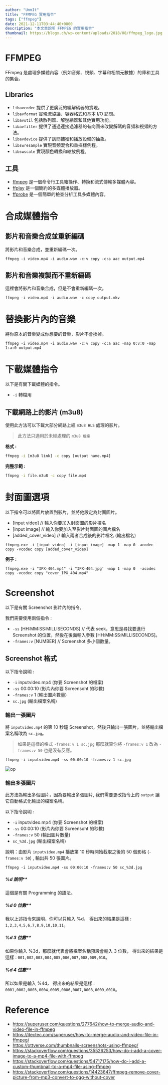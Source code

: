 ```yaml
---
author: "UmmIt"
title: "FFMPEG 實用指令"
tags: ["ffmpeg"]
date: 2021-12-11T03:44:40+0800
description: "本文章說明 FFMPEG 的實用指令"
thumbnail: https://blogx.ch/wp-content/uploads/2018/08/ffmpeg_logo.jpg
---
```


# FFMPEG
FFmpeg 是處理多媒體內容（例如音頻、視頻、字幕和相關元數據）的庫和工具的集合。

## Libraries

* `libavcodec` 提供了更廣泛的編解碼器的實現。
* `libavformat` 實現流協議、容器格式和基本 I/O 訪問。
* `libavutil` 包括散列器、解壓縮器和其他實用功能。
* `libavfilter` 提供了通過連接過濾器的有向圖來改變解碼的音頻和視頻的方法。
* `libavdevice` 提供了訪問捕獲和播放設備的抽象。
* `libswresample` 實現音頻混合和重採樣例程。
* `libswscale` 實現顏色轉換和縮放例程。

## 工具

* [ffmpeg](https://ffmpeg.org/ffmpeg.html) 是一個命令行工具箱操作、轉換和流式傳輸多媒體內容。
* [ffplay](https://ffmpeg.org/ffplay.html) 是一個簡約的多媒體播放器。
* [ffprobe](https://ffmpeg.org/ffprobe.html) 是一個簡單的檢查分析工具多媒體內容。

# 合成媒體指令

## 影片和音樂合成並重新編碼

將影片和音樂合成，並重新編碼一次。

```shell
ffmpeg -i video.mp4 -i audio.wav -c:v copy -c:a aac output.mp4
```

## 影片和音樂複製而不重新編碼

這裡會將影片和音樂合成，但是不會重新編碼一次。

```shell
ffmpeg -i video.mp4 -i audio.wav -c copy output.mkv
```

# 替換影片內的音樂

將你原本的音樂變成你想要的音樂，影片不會換掉。

```shell
ffmpeg -i video.mp4 -i audio.wav -c:v copy -c:a aac -map 0:v:0 -map 1:a:0 output.mp4
```

# 下載媒體指令

以下是有關下載媒體的指令。

- `-i` 轉檔用

## 下載網路上的影片 (m3u8)

使用此方法可以下載大部分網路上經 `m3u8 HLS` 處理的影片。

>此方法只適用於未經處理的 <code>m3u8 檔案</code>

**格式 :**
```bash
ffmpeg -i [m3u8 link] -c copy [output name.mp4]
```

**完整示範 :**
```bash
ffmpeg -i file.m3u8 -c copy file.mp4
```

# 封面圖選項

以下指令可以將圖片放置到影片，並將他設定為封面圖片。

- [input video] // 輸入你要加入封面圖的影片檔名
- [input image] // 輸入你要加入至影片封面圖的圖片檔名
- [added_cover_video] // 輸入兩者合成後的影片檔名 (輸出檔名)

```shell
ffmpeg.exe -i [input video] -i [input image] -map 1 -map 0 -acodec copy -vcodec copy [added_cover_video]
```

**例子 :**
```shell
ffmpeg.exe -i "IPX-404.mp4" -i "IPX-404.jpg' -map 1 -map 0  -acodec copy -vcodec copy "cover_IPX_404.mp4"
```

# Screenshot

以下是有關 Screenshot 影片內的指令。

我們需要使用兩個指令 :
- `-ss` [HH:MM:SS:MILLISECONDS] // 代表 seek，意思是尋找要進行 Screenshot 的位置，然後在後面輸入參數 [HH:MM:SS:MILLISECONDS]。
- `-frames:v` [NUMBER] // Screenshot 多小個數量。


## Screenshot 格式

以下指令說明 :

- `-i` inputvideo.mp4 (你要 Screenshot 的檔案)
- `-ss` 00:00:10 (影片內你要 Screensoht 的秒數)
- `-frames:v` 1 (輸出圖片數量)
- `sc.jpg` (輸出檔案名稱)

### 輸出一張圖片

將 <code>inputvideo.mp4</code> 的第 10 秒鐘 Screenshot，然後只輸出一張圖片，並將輸出檔案名稱改為 <code>sc.jpg</code>。

>如果是這樣的格式 <code>-frames:v 1 sc.jpg</code> 那麼就算你將 <code>-frames:v 1</code> 改為 <code>-frames:v 50</code> 也是沒有反應。

```shell
ffmpeg -i inputvideo.mp4 -ss 00:00:10 -frames:v 1 sc.jpg
```

![op](../../../images/Linux/Linux%20Tools/ffmpeg/ffmpeg-command/op.png)

### 輸出多張圖片

此方法為輸出多個圖片，因為要輸出多張圖片, 我們需要更改指令上的 `output` 讓它自動格式化輸出的檔案名稱。

以下指令說明 :

- `-i` inputvideo.mp4 (你要 Screenshot 的檔案)
- `-ss` 00:00:10 (影片內你要 Screensoht 的秒數)
- `-frames:v` 50 (輸出圖片數量)
- `sc_%3d.jpg` (輸出檔案名稱)

<div class="note info flat">
    說明：由影片 <code>inputvideo.mp4</code> 播放第 10 秒時開始截取之後的 50 個影格 (<code>-frames:v 50</code>) , 輸出共 50 張圖片。
</div>

```shell
ffmpeg -i inputvideo.mp4 -ss 00:00:10 -frames:v 50 sc_%3d.jpg
```

##### %d 說明**

這個是有關 Programming 的語法。

##### %d 0 位數**
我以上述指令來說明，你可以只輸入 %d，
得出來的結果是這樣 :  `1,2,3,4,5,6,7,8,9,10,10,11`。

##### %d 3 位數**

如果你輸入 %3d，那麼就代表會將檔案名稱預設會輸入 3 位數，
得出來的結果是這樣 : `001,002,003,004,005,006,007,008,009,010`。

##### %d 4 位數**
所以如果是輸入 %4d，
得出來的結果是這樣 : `0001,0002,0003,0004,0005,0006,0007,0008,0009,0010`。

# Reference

- https://superuser.com/questions/277642/how-to-merge-audio-and-video-file-in-ffmpeg
- https://itectec.com/superuser/how-to-merge-audio-and-video-file-in-ffmpeg/
- https://ottverse.com/thumbnails-screenshots-using-ffmpeg/
- https://stackoverflow.com/questions/35526253/how-do-i-add-a-cover-image-to-a-mp4-file-with-ffmpeg
- https://stackoverflow.com/questions/54717175/how-do-i-add-a-custom-thumbnail-to-a-mp4-file-using-ffmpeg
- https://stackoverflow.com/questions/14423647/ffmpeg-remove-cover-picture-from-mp3-convert-to-ogg-without-cover